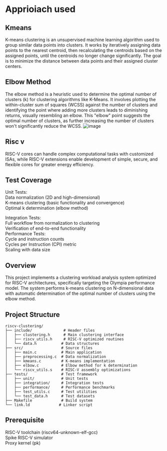 # Apprioiach used 
## Kmeans
K-means clustering is an unsupervised machine learning algorithm used to group similar data points into clusters. It works by iteratively assigning data points to the nearest centroid, then recalculating the centroids based on the assigned points, until the centroids no longer change significantly. The goal is to minimize the distance between data points and their assigned cluster centers. 
<br>
## Elbow Method
The elbow method is a heuristic used to determine the optimal number of clusters (k) for clustering algorithms like K-Means. It involves plotting the within-cluster sum of squares (WCSS) against the number of clusters and identifying the point where adding more clusters leads to diminishing returns, visually resembling an elbow. This "elbow" point suggests the optimal number of clusters, as further increasing the number of clusters won't significantly reduce the WCSS.
![image](https://github.com/user-attachments/assets/e3ec3d8d-09b9-4d6b-b686-687ccd632593)
<br>
## Risc v
RISC-V cores can handle complex computational tasks with customized ISAs, while RISC-V extensions enable development of simple, secure, and flexible cores for greater energy efficiency.
<br>
## Test Coverage
Unit Tests: <br>
Data normalization (2D and high-dimensional) <br>
K-means clustering (basic functionality and convergence) <br>
Optimal k determination (elbow method) <br>

Integration Tests: <br>
Full workflow from normalization to clustering <br>
Verification of end-to-end functionality <br>
Performance Tests: <br>
Cycle and instruction counts <br>
Cycles per Instruction (CPI) metric <br>
Scaling with data size <br>
## Overview
This project implements a clustering workload analysis system optimized for RISC-V architectures, specifically targeting the Olympia performance model. The system performs k-means clustering on N-dimensional data with automatic determination of the optimal number of clusters using the elbow method.
## Project Structure 
```text
riscv-clustering/
├── include/              # Header files
│   ├── clustering.h      # Main clustering interface
│   ├── riscv_utils.h     # RISC-V optimized routines
│   └── data.h           # Data structures
├── src/                 # Source files
│   ├── main.c           # Main application
│   ├── preprocessing.c  # Data normalization
│   ├── kmeans.c         # K-means implementation
│   ├── elbow.c          # Elbow method for k determination
│   └── riscv_utils.s    # RISC-V assembly optimizations
├── tests/               # Test framework
│   ├── unit/            # Unit tests
│   ├── integration/     # Integration tests
│   ├── performance/     # Performance benchmarks
│   ├── test_utils.c     # Test utilities
│   └── test_data.h      # Test datasets
├── Makefile             # Build system
└── link.ld             # Linker script
```
## Prerequisite

RISC-V toolchain (riscv64-unknown-elf-gcc) <br>
Spike RISC-V simulator <br>
Proxy kernel (pk) <br>

